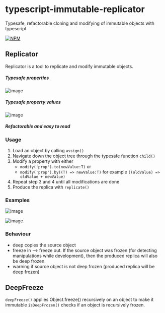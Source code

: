 # typescript-immutable-replicator
Typesafe, refactorable cloning and modifying of immutable objects with typescript

[![NPM](https://nodei.co/npm/typescript-immutable-replicator.png)](https://nodei.co/npm/typescript-immutable-replicator/)

## Replicator

Replicator is a tool to replicate and modify immutable objects.

##### Typesafe properties
![image](https://user-images.githubusercontent.com/20232625/28736850-297d44e4-73ec-11e7-808c-5d0b5b47336a.png)
##### Typesafe property values
![image](https://user-images.githubusercontent.com/20232625/28736918-7c974652-73ec-11e7-9742-ae2ea6664892.png)
##### Refactorable and easy to read

### Usage

1. Load an object by calling `assign()`
2. Navigate down the object tree through the typesafe function `child()`
3. Modify a property with either 
    - `modify('prop').to(newValue:T)` or
    - `modify('prop').by((T) => newValue:T)` for example `((oldValue) => oldValue + newValue)`
4. Repeat step 3 and 4 until all modifications are done
5. Produce the replica with `replicate()`

### Examples

![image](https://user-images.githubusercontent.com/20232625/28736806-e85e2e74-73eb-11e7-8a39-434144de62b7.png)

![image](https://user-images.githubusercontent.com/20232625/28737014-ebc5dbba-73ec-11e7-99bf-1f190ee9a892.png)

### Behaviour

-   deep copies the source object
-   freeze in --> freeze out. If the source object was frozen (for detecting manipulations while development), then the produced replica will also be deep frozen.
-   warning if source object is not deep frozen (produced replica will be deep frozen)

## DeepFreeze

`deepFreeze()` applies Object.freeze() recursively on an object to make it immutable
`isDeepFrozen()` checks if an object is recursively frozen.
